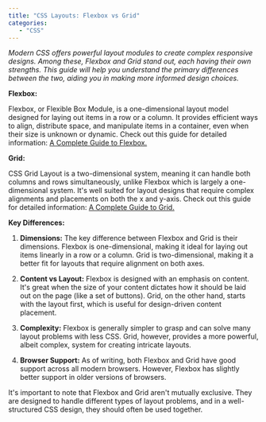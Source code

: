```yaml
---
title: "CSS Layouts: Flexbox vs Grid"
categories:
   - "CSS"
---
```


*Modern CSS offers powerful layout modules to create complex responsive designs. Among these, Flexbox and Grid stand
out, each having their own strengths. This guide will help you understand the primary differences between the two,
aiding you in making more informed design choices.*

**Flexbox:**

Flexbox, or Flexible Box Module, is a one-dimensional layout model designed for laying out items in a row or a column.
It provides efficient ways to align, distribute space, and manipulate items in a container, even when their size is
unknown or dynamic. Check out this guide for detailed
information: [A Complete Guide to Flexbox.](https://css-tricks.com/snippets/css/a-guide-to-flexbox/#flexbox-background)

**Grid:**

CSS Grid Layout is a two-dimensional system, meaning it can handle both columns and rows simultaneously, unlike Flexbox
which is largely a one-dimensional system. It's well suited for layout designs that require complex alignments and
placements on both the x and y-axis. Check out this guide for detailed
information: [A Complete Guide to Grid.](https://css-tricks.com/snippets/css/complete-guide-grid/)

**Key Differences:**

1. **Dimensions:** The key difference between Flexbox and Grid is their dimensions. Flexbox is one-dimensional, making
   it ideal for laying out items linearly in a row or a column. Grid is two-dimensional, making it a better fit for
   layouts that require alignment on both axes.

2. **Content vs Layout:** Flexbox is designed with an emphasis on content. It's great when the size of your content
   dictates how it should be laid out on the page (like a set of buttons). Grid, on the other hand, starts with the
   layout first, which is useful for design-driven content placement.

3. **Complexity:** Flexbox is generally simpler to grasp and can solve many layout problems with less CSS. Grid,
   however, provides a more powerful, albeit complex, system for creating intricate layouts.

4. **Browser Support:** As of writing, both Flexbox and Grid have good support across all modern browsers. However,
   Flexbox has slightly better support in older versions of browsers.

It's important to note that Flexbox and Grid aren't mutually exclusive. They are designed to handle different types of
layout problems, and in a well-structured CSS design, they should often be used together.

